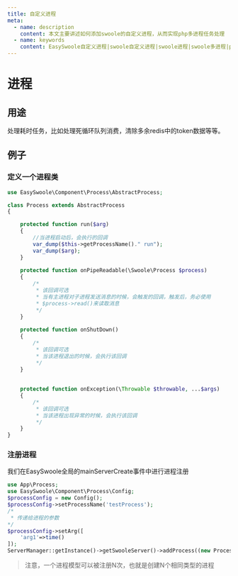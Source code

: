 ```yaml
---
title: 自定义进程
meta:
  - name: description
    content: 本文主要讲述如何添加swoole的自定义进程，从而实现php多进程任务处理 
  - name: keywords
    content: EasySwoole自定义进程|swoole自定义进程|swoole进程|swoole多进程|php多进程
---
```



# 进程

## 用途
处理耗时任务，比如处理死循环队列消费，清除多余redis中的token数据等等。

## 例子

### 定义一个进程类
```php
use EasySwoole\Component\Process\AbstractProcess;

class Process extends AbstractProcess
{

    protected function run($arg)
    {
        //当进程启动后，会执行的回调
        var_dump($this->getProcessName()." run");
        var_dump($arg);
    }
    
    protected function onPipeReadable(\Swoole\Process $process)
    {
        /*
         * 该回调可选
         * 当有主进程对子进程发送消息的时候，会触发的回调，触发后，务必使用
         * $process->read()来读取消息
         */
    }
    
    protected function onShutDown()
    {
        /*
         * 该回调可选
         * 当该进程退出的时候，会执行该回调
         */
    }
    
    
    protected function onException(\Throwable $throwable, ...$args)
    {
        /*
         * 该回调可选
         * 当该进程出现异常的时候，会执行该回调
         */
    }
}
```


### 注册进程

我们在EasySwoole全局的mainServerCreate事件中进行进程注册
```php
use App\Process;
use EasySwoole\Component\Process\Config;
$processConfig = new Config();
$processConfig->setProcessName('testProcess');
/*
 * 传递给进程的参数
*/
$processConfig->setArg([
    'arg1'=>time()
]);
ServerManager::getInstance()->getSwooleServer()->addProcess((new Process($processConfig))->getProcess());
```

> 注意，一个进程模型可以被注册N次，也就是创建N个相同类型的进程